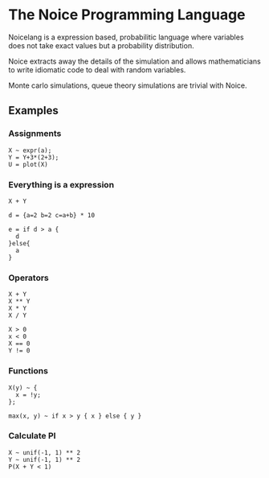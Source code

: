 # The Noice Programming Language

Noicelang is a expression based, probabilitic language where variables does not take exact values
but a probability distribution.

Noice extracts away the details of the simulation and allows mathematicians to write idiomatic code to deal with random variables.

Monte carlo simulations, queue theory simulations are trivial with Noice.


## Examples
### Assignments
```
X ~ expr(a);
Y = Y+3*(2+3);
U = plot(X)
```

### Everything is a expression
```
X + Y

d = {a=2 b=2 c=a+b} * 10

e = if d > a {
  d
}else{
  a
}
```

### Operators
```
X + Y
X ** Y
X * Y
X / Y

X > 0
x < 0
X == 0
Y != 0
```

### Functions

```
X(y) ~ {
  x = !y;
};

max(x, y) ~ if x > y { x } else { y }
```


### Calculate PI
```
X ~ unif(-1, 1) ** 2
Y ~ unif(-1, 1) ** 2
P(X + Y < 1)
```



